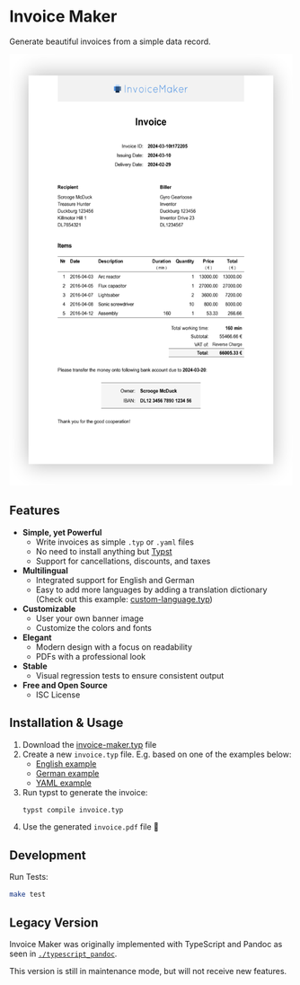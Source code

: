 # Invoice Maker

Generate beautiful invoices from a simple data record.

<a href="./fixtures/expected-en.pdf">
  <img
    alt="Example invoice"
    src="./images/example-invoice.png"
    height="768"
  >
</a>


## Features

- **Simple, yet Powerful**
    - Write invoices as simple `.typ` or `.yaml` files
    - No need to install anything but [Typst]
    - Support for cancellations, discounts, and taxes
- **Multilingual**
    - Integrated support for English and German
    - Easy to add more languages by adding a translation dictionary
        (Check out this example:
        [custom-language.typ](./examples/custom-language.typ))
- **Customizable**
    - User your own banner image
    - Customize the colors and fonts
- **Elegant**
    - Modern design with a focus on readability
    - PDFs with a professional look
- **Stable**
    - Visual regression tests to ensure consistent output
- **Free and Open Source**
    - ISC License

[Typst]: https://typst.app


## Installation & Usage

1. Download the [invoice-maker.typ](./invoice-maker.typ) file
1. Create a new `invoice.typ` file.
    E.g. based on one of the examples below:
    - [English example](./example-en.typ)
    - [German example](./example-de.typ)
    - [YAML example](./example-load-yaml.typ)
1. Run typst to generate the invoice:
    ```sh
    typst compile invoice.typ
    ```
1. Use the generated `invoice.pdf` file 🎉


## Development

Run Tests:

```sh
make test
```


## Legacy Version

Invoice Maker was originally implemented with TypeScript and Pandoc
as seen in [`./typescript_pandoc`](./typescript_pandoc).

This version is still in maintenance mode, but will not receive new features.
